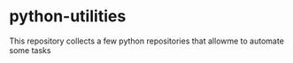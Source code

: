 # python-utilities
This repository collects a few python repositories that allowme to automate some tasks
